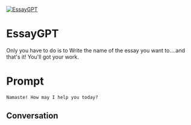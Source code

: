 
[![EssayGPT](https://flow-prompt-covers.s3.us-west-1.amazonaws.com/icon/Impressionist/i9.png)]()
# EssayGPT 
Only you have to do is to  Write the name of the essay you want to....and that's it! You'll got your work.

# Prompt

```
Namaste! How may I help you today?
```

## Conversation




